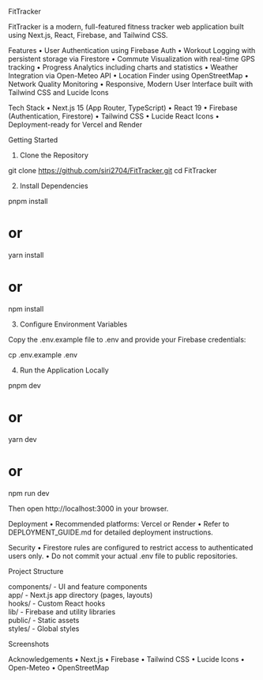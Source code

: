 FitTracker

FitTracker is a modern, full-featured fitness tracker web application built using Next.js, React, Firebase, and Tailwind CSS.

Features
	•	User Authentication using Firebase Auth
	•	Workout Logging with persistent storage via Firestore
	•	Commute Visualization with real-time GPS tracking
	•	Progress Analytics including charts and statistics
	•	Weather Integration via Open-Meteo API
	•	Location Finder using OpenStreetMap
	•	Network Quality Monitoring
	•	Responsive, Modern User Interface built with Tailwind CSS and Lucide Icons

Tech Stack
	•	Next.js 15 (App Router, TypeScript)
	•	React 19
	•	Firebase (Authentication, Firestore)
	•	Tailwind CSS
	•	Lucide React Icons
	•	Deployment-ready for Vercel and Render

Getting Started

1. Clone the Repository

git clone https://github.com/siri2704/FitTracker.git
cd FitTracker

2. Install Dependencies

pnpm install
# or
yarn install
# or
npm install

3. Configure Environment Variables

Copy the .env.example file to .env and provide your Firebase credentials:

cp .env.example .env

4. Run the Application Locally

pnpm dev
# or
yarn dev
# or
npm run dev

Then open http://localhost:3000 in your browser.

Deployment
	•	Recommended platforms: Vercel or Render
	•	Refer to DEPLOYMENT_GUIDE.md for detailed deployment instructions.

Security
	•	Firestore rules are configured to restrict access to authenticated users only.
	•	Do not commit your actual .env file to public repositories.

Project Structure

components/        - UI and feature components  
app/               - Next.js app directory (pages, layouts)  
hooks/             - Custom React hooks  
lib/               - Firebase and utility libraries  
public/            - Static assets  
styles/            - Global styles  

Screenshots

Acknowledgements
	•	Next.js
	•	Firebase
	•	Tailwind CSS
	•	Lucide Icons
	•	Open-Meteo
	•	OpenStreetMap
